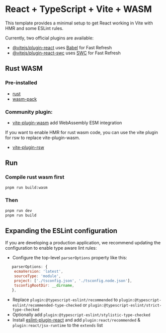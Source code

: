 # React + TypeScript + Vite + WASM

This template provides a minimal setup to get React working in Vite with HMR and some ESLint rules.

Currently, two official plugins are available:

- [@vitejs/plugin-react](https://github.com/vitejs/vite-plugin-react/blob/main/packages/plugin-react/README.md) uses [Babel](https://babeljs.io/) for Fast Refresh
- [@vitejs/plugin-react-swc](https://github.com/vitejs/vite-plugin-react-swc) uses [SWC](https://swc.rs/) for Fast Refresh

## Rust WASM

### Pre-installed

- [rust](https://www.rust-lang.org/learn/get-started)
- [wasm-pack](https://github.com/rustwasm/wasm-pack)

### Community plugin:

- [vite-plugin-wasm](https://github.com/Menci/vite-plugin-wasm) add WebAssembly ESM integration

If you want to enable HMR for rust wasm code, you can use the vite plugin for rsw to replace vite-plugin-wasm.

- [vite-plugin-rsw](https://github.com/rwasm/vite-plugin-rsw)

## Run

### Compile rust wasm first

```bash
pnpm run build:wasm
```

### Then

```bash
pnpm run dev
pnpm run build
```

## Expanding the ESLint configuration

If you are developing a production application, we recommend updating the configuration to enable type aware lint rules:

- Configure the top-level `parserOptions` property like this:

```js
   parserOptions: {
    ecmaVersion: 'latest',
    sourceType: 'module',
    project: ['./tsconfig.json', './tsconfig.node.json'],
    tsconfigRootDir: __dirname,
   },
```

- Replace `plugin:@typescript-eslint/recommended` to `plugin:@typescript-eslint/recommended-type-checked` or `plugin:@typescript-eslint/strict-type-checked`
- Optionally add `plugin:@typescript-eslint/stylistic-type-checked`
- Install [eslint-plugin-react](https://github.com/jsx-eslint/eslint-plugin-react) and add `plugin:react/recommended` & `plugin:react/jsx-runtime` to the `extends` list
